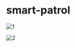 # smart-patrol

![1](https://user-images.githubusercontent.com/31854840/133444857-7e6597c5-8b92-445e-949c-5902f700c1f6.png)



![2](https://user-images.githubusercontent.com/31854840/133445016-f671a11a-680b-437e-bae3-aea0af61e1be.png)

